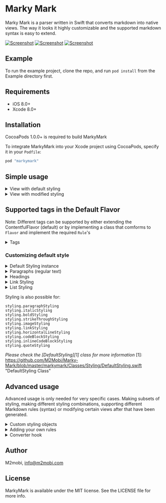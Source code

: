 # Marky Mark

Marky Mark is a parser written in Swift that converts markdown into native views. The way it looks it highly customizable and the supported markdown syntax is easy to extend.

[![Screenshot](Readme_Assets/example1-thumb.png)](Readme_Assets/example1.png)
[![Screenshot](Readme_Assets/example2-thumb.png)](Readme_Assets/example2.png)
[![Screenshot](Readme_Assets/example3-thumb.png)](Readme_Assets/example3.png)

## Example

To run the example project, clone the repo, and run `pod install` from the Example directory first.

## Requirements
- iOS 8.0+ 
- Xcode 8.0+

## Installation

CocoaPods 1.0.0+ is required to build MarkyMark

To integrate MarkyMark into your Xcode project using CocoaPods, specify it in your `Podfile`:

```ruby
pod "markymark"
```

## Simple usage
<details>
  <summary>View with default styling</summary>

```swift
let markDownView = MarkDownTextView()
markDownView.text = "# Header\nParagraph"
```

</details>

<details>
  <summary>View with modified styling</summary>

Markymark has many styling options, please check the examples in the styling section of this readme. A simple example:

```swift
let markDownView = MarkDownTextView()
markDownView.styling.headingStyling.textColorsForLevels = [
   .orange, //H1 (i.e. # Title)
   .black,  //H2, ... (i.e. ## Subtitle, ### Sub subtitle)
]

markDownView.styling.linkStyling.textColor = .blue
markDownView.styling.paragraphStyling.baseFont = .systemFont(ofSize: 14)
markDownView.text = "# Header\nParagraph"
```

</details>

## Supported tags in the Default Flavor
Note: Different tags can be supported by either extending the ContentfulFlavor (default) or by implementing a class that comforms to `Flavor` and implement the required `Rule`'s

<details>
  <summary>Tags</summary>

```
Headings
# H1
## H2
### H3
#### H4
##### H5
###### H6

Lists
- item
  - item
* item
  * item
+ item
  + item
a. item
b. item
1. item
2. item

Emphasis
*Em*
_Em_
**Strong**
__Strong__
~~Strike through~~

Images
![Alternative text](image.png)

Links
[Link text](https://www.example.net)

Code 
`code`
\```code```
```

</details>

### Customizing default style


<details>
  <summary>Default Styling instance</summary>

```swift
var styling = DefaultStyling()
```
</details>

<details>
  <summary>Paragraphs (regular text)</summary>

Markdown example: `Some text`

```swift
styling.paragraphStyling.baseFont = .systemFont(ofSize: 14)
styling.paragraphStyling.textColor = .black
styling.paragraphStyling.contentInsets = UIEdgeInsets(top:0, left: 0, bottom: 5, right: 0)  
styling.paragraphStyling.lineHeight = 4
styling.paragraphStyling.isBold = false
styling.paragraphStyling.isItalic = false
styling.paragraphStyling.textAlignment = .left
```
</details>

<details>
  <summary>Headings</summary>

Markdown example: `# Title` or `## Subtitle` etc.

```swift
styling.headingStyling.fontsForLevels = [
    UIFont.boldSystemFontOfSize(24), //H1
    UIFont.systemFontOfSize(18),     //H2
    UIFont.systemFontOfSize(16)      //H3, ... (last item will be next levels as well)
]

styling.headingStyling.colorsForLevels = [
    .red, //H1
    .black, //H2, ... (last item will be next levels as well)
]

// Margins
styling.headingStyling.contentInsetsForLevels = [
	UIEdgeInsets(top: 5, left: 0, bottom: 15, right: 10), // H1
	UIEdgeInsets(top: 5, left: 0, bottom: 5, right: 10) //H2, ... (last item will be next levels as well)
]
	
styling.headingStyling.isBold = false
styling.headingStyling.isItalic = false
styling.headingStyling.isUnderlined = false
styling.headingStyling.textAlignment = .left
```
</details>

<details>
  <summary>Link Styling</summary>

Markdown Example `[Google](http://www.google.com)`

```swift
styling.linkStyling.textColor = .black
styling.linkStyling.baseFont = nil // Default: nil. Setting baseFont to nil will inherit font from paragraphStyling

styling.linkStyling.isBold = false
styling.linkStyling.isItalic = false
styling.linkStyling.isUnderlined = true
```
</details>


<details>
  <summary>List Styling</summary>

Markdown Example:

```
- List item 1
- List item 2
    - Nested List item
```
```swift
// By default a font will be used with the bullet character `•`. Use the follow properties to configure it's size and color:
styling.listStyling.bulletFont = .systemFont(ofSize: 14)
styling.listStyling.bulletColor = .black
    
// Bullets can also be images for more complex styling. When setting images, bullet font and color won't be used anymore
// Array of images used as bullet for each level of nested list items
styling.listStyling.bulletImages = [
    UIImage(named: "circle"),
    UIImage(named: "emptyCircle"),
    UIImage(named: "line"),
    UIImage(named: "square")
]
    
// Size of the images
styling.listStyling.bulletViewSize = CGSize(width: 16, height: 16)

styling.listStyling.baseFont = .systemFont(ofSize: 14)
styling.listStyling.contentInsets = UIEdgeInsets(top: 0, left:  0, bottom: 10, right: 10)

//Amount of space underneath each list item
styling.listStyling.bottomListItemSpacing = 5
 
// Number of pixels to indent for each nested list level
styling.listStyling.listIdentSpace = 15
    
styling.listStyling.textColor = .black
```
</details>


Styling is also possible for:

```
styling.paragraphStyling
styling.italicStyling
styling.boldStyling
styling.strikeThroughStyling
styling.imageStyling
styling.linkStyling
styling.horizontalLineStyling
styling.codeBlockStyling
styling.inlineCodeBlockStyling
styling.quoteStyling
```
_Please check the [DefaultStyling][1] class for more information_
[1]: https://github.com/M2Mobi/Marky-Mark/blob/master/markymark/Classes/Styling/DefaultStyling.swift "DefaultStyling Class"

## Advanced usage
Advanced usage is only needed for very specific cases. Making subsets of styling, making different styling combinations, supporting different Markdown rules (syntax) or modifying certain views after that have been generated.

<details>
  <summary>Custom styling objects</summary>

```swift
struct CustomMarkyMarkStyling: Styling {
  var headerStyling = CustomHeaderStyling()
  var paragraphStyling = ParagraphStyling()
  var linkStyling = ListStyling()
  
  var itemStylingRules: [ItemStyling] {
      return [headerStyling, paragraphStyling, linkStyling]  
  }
}
```

You can implement `CustomHeaderStyling` by checking how other `Styling` objects have been implemented, like ``HeaderStyling`. 
Make sure your `CustomHeaderStyling` comforms to all styling rules you'd like your custom styling to support. i.e. comform to `TextColorStylingRule` to support textStyle of your custom styling.

Each styling rule can be applied to a markDownItem by comforming to `ItemStyling` and implement the required method like this:

```
public func isApplicableOn(_ markDownItem: MarkDownItem) -> Bool {
    return markDownItem is HeaderMarkDownItem
}

```
This will let the mechanism know it should apply your styling to a HeaderMarkDownItem

You can inject your new styling object by passing it to the constructor of the `MarkdownTextView`

```
MarkDownTextView(styling: CustomMarkyMarkStyling())
```

</details>

<details>
  <summary>Adding your own rules</summary>

Adding a new rule requires three new classes of based on the following protocol:

* `Rule` that can recoginizes the desired markdown syntax
* `MarkDownItem` for your new element that will be created by your new rule
* `LayoutBlockBuilder` that can convert your MarkDownItem to layout

Add the rule to MarkyMark

```swift
markyMark.addRule(MyCustomRule())
```

Add the block builder to your layout converter

```swift
converter.addLayoutBlockBuilder(MyCustomLayoutBlockBuilder())
```

If needed you can also add a custom styling class to the default styling

```swift
styling.addStyling(MyCustomStyling())
```

</details>
<details>
  <summary>Converter hook</summary>

The converter has a callback method which is called every time a `MarkDownItem` is converted to layout. 

```swift
converter.didConvertElement = {
    markDownItem, view in
    // Do something with markDownItem and / or view here
}
```

</details>


## Author

M2mobi, info@m2mobi.com

## License

MarkyMark is available under the MIT license. See the LICENSE file for more info.

